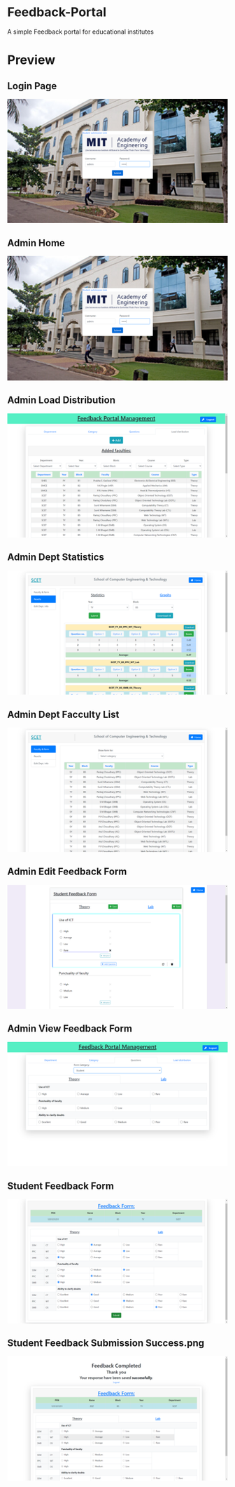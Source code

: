 # Feedback-Portal
A simple Feedback portal for educational institutes

# Preview

## Login Page
![](https://github.com/VaibhavSaini19/Feedback-Portal/blob/master/screenshots/Login.png)

## Admin Home
![](https://github.com/VaibhavSaini19/Feedback-Portal/blob/master/screenshots/Login.png)

## Admin Load Distribution
![](https://github.com/VaibhavSaini19/Feedback-Portal/blob/master/screenshots/Admin%20Load%20dist.png)

## Admin Dept Statistics
![](https://github.com/VaibhavSaini19/Feedback-Portal/blob/master/screenshots/Admin%20Dept%20stats.png)

## Admin Dept Facculty List
![](https://github.com/VaibhavSaini19/Feedback-Portal/blob/master/screenshots/Admin%20dept%20fac.png)

## Admin Edit Feedback Form
![](https://github.com/VaibhavSaini19/Feedback-Portal/blob/master/screenshots/Admin%20edit%20form.png)

## Admin View Feedback Form
![](https://github.com/VaibhavSaini19/Feedback-Portal/blob/master/screenshots/Admin%20view%20form.png)

## Student Feedback Form
![](https://github.com/VaibhavSaini19/Feedback-Portal/blob/master/screenshots/Student%20feedback.png)

## Student Feedback Submission Success.png
![](https://github.com/VaibhavSaini19/Feedback-Portal/blob/master/screenshots/Student%20success.png)
